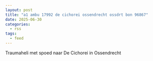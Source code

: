 ```yaml
---
layout: post
title: "a1 ambu 17992 de cichorei ossendrecht ossdrt bon 96867"
date: 2025-06-30
categories: 
  - rss
tags: 
  - feed
---
```


Traumaheli met spoed naar De Cichorei in Ossendrecht
